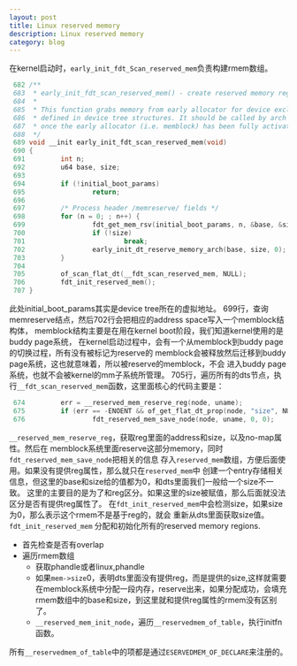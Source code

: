 ```yaml
---
layout: post
title: Linux reserved memory
description: Linux reserved memory
category: blog
---
```


在kernel启动时，`early_init_fdt_Scan_reserved_mem`负责构建rmem数组。

```c
 682 /**
 683  * early_init_fdt_scan_reserved_mem() - create reserved memory regions
 684  *
 685  * This function grabs memory from early allocator for device exclusive use
 686  * defined in device tree structures. It should be called by arch specific code
 687  * once the early allocator (i.e. memblock) has been fully activated.
 688  */
 689 void __init early_init_fdt_scan_reserved_mem(void)
 690 {
 691         int n;
 692         u64 base, size;
 693
 694         if (!initial_boot_params)
 695                 return;
 696
 697         /* Process header /memreserve/ fields */
 698         for (n = 0; ; n++) {
 699                 fdt_get_mem_rsv(initial_boot_params, n, &base, &size);
 700                 if (!size)
 701                         break;
 702                 early_init_dt_reserve_memory_arch(base, size, 0);
 703         }
 704
 705         of_scan_flat_dt(__fdt_scan_reserved_mem, NULL);
 706         fdt_init_reserved_mem();
 707 }
```

此处initial_boot_params其实是device tree所在的虚拟地址。
699行，查询memreserve结点，然后702行会把相应的address space写入一个memblock结构体，
memblock结构主要是在用在kernel boot阶段，我们知道kernel使用的是buddy page系统，
在kernel启动过程中，会有一个从memblock到buddy page的切换过程，所有没有被标记为reserve的
memblock会被释放然后迁移到buddy page系统，这也就意味着，所以被reserve的memblock，不会
进入buddy page系统，也就不会被kernel的mm子系统所管理。
705行，遍历所有的dts节点，执行`__fdt_scan_reserved_mem`函数，这里面核心的代码主要是：

```c
 674         err = __reserved_mem_reserve_reg(node, uname);
 675         if (err == -ENOENT && of_get_flat_dt_prop(node, "size", NULL))
 676                 fdt_reserved_mem_save_node(node, uname, 0, 0);
```

`__reserved_mem_reserve_reg`，获取reg里面的address和size，以及no-map属性。然后在
memblock系统里面reserve这部分memory，同时`fdt_reserved_mem_save_node`把相关的信息
存入`reserved_mem`数组，方便后面使用。如果没有提供reg属性，那么就只在`reserved_mem`中
创建一个entry存储相关信息，但这里的base和size给的值都为0，和dts里面我们一般给一个size不一致。
这里的主要目的是为了和reg区分。如果这里的size被赋值，那么后面就没法区分是否有提供reg属性了。
在`fdt_init_reserved_mem`中会检测size，如果size为0，那么表示这个rmem不是基于reg的，就会
重新从dts里面获取size值。
`fdt_init_reserved_mem` 分配和初始化所有的reserved memory regions.
+ 首先检查是否有overlap
+ 遍历rmem数组
  - 获取phandle或者linux,phandle
  - 如果`mem->size`0，表明dts里面没有提供reg，而是提供的size,这样就需要在memblock系统中分配一段内存，reserve出来，如果分配成功，会填充rmem数组中的base和size，到这里就和提供reg属性的rmem没有区别了。
  - `__reserved_mem_init_node`，遍历`__reservedmem_of_table`，执行initfn函数。

所有`__reservedmem_of_table`中的项都是通过`ESERVEDMEM_OF_DECLARE`来注册的。
